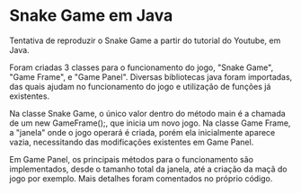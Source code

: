 # Snake Game em Java

Tentativa de reproduzir o Snake Game a partir do tutorial do Youtube, em Java.

Foram criadas 3 classes para o funcionamento do jogo, "Snake Game", "Game Frame", e "Game Panel". 
Diversas bibliotecas java foram importadas, das quais ajudam no funcionamento do jogo e utilização de funções já existentes.

Na classe Snake Game, o único valor dentro do método main é a chamada de um new GameFrame();, que inicia um novo jogo.
Na classe Game Frame, a "janela" onde o jogo operará é criada, porém ela inicialmente aparece vazia, necessitando das modificações existentes em Game Panel.

Em Game Panel, os principais métodos para o funcionamento são implementados, desde o tamanho total da janela, até a criação da maçã do jogo por exemplo.
Mais detalhes foram comentados no próprio código.
